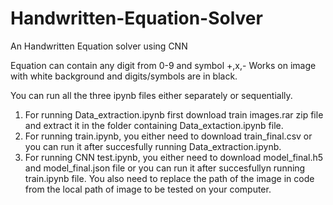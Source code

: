 # Handwritten-Equation-Solver
An Handwritten Equation solver using CNN

Equation can contain any digit from 0-9 and symbol +,x,- 
Works on image with white background and digits/symbols are in black.

You can run all the three ipynb files either separately or sequentially.
1. For running Data_extraction.ipynb first download train images.rar zip file and extract it in the folder containing Data_extaction.ipynb file.
2. For running train.ipynb, you either need to download train_final.csv or you can run it after succesfully running Data_extraction.ipynb.
3. For running CNN test.ipynb, you either need to download model_final.h5 and model_final.json file or you can run it after succesfullyn running train.ipynb file. You also need to replace the path of the image in code from the local path of image to be tested on your computer.
